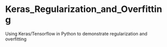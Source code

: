 # Keras_Regularization_and_Overfitting
 Using Keras/Tensorflow in Python to demonstrate regularization and overfitting
